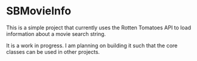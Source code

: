 SBMovieInfo
===========
This is a simple project that currently uses the Rotten Tomatoes API to load information about a movie search string.

It is a work in progress. I am planning on building it such that the core classes can be used in other projects.